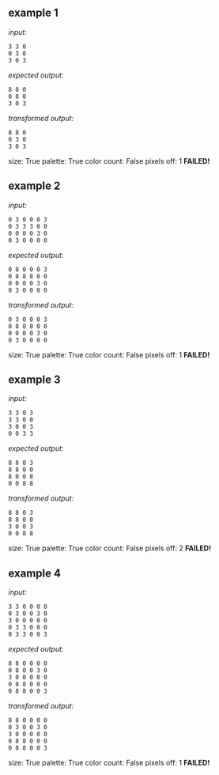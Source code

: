 
## example 1
*input:*
```
3 3 0
0 3 0
3 0 3
```
*expected output:*
```
8 8 0
0 8 0
3 0 3
```
*transformed output:*
```
8 8 0
0 3 0
3 0 3
```
size: True
palette: True
color count: False
pixels off: 1
**FAILED!**

## example 2
*input:*
```
0 3 0 0 0 3
0 3 3 3 0 0
0 0 0 0 3 0
0 3 0 0 0 0
```
*expected output:*
```
0 8 0 0 0 3
0 8 8 8 0 0
0 0 0 0 3 0
0 3 0 0 0 0
```
*transformed output:*
```
0 3 0 0 0 3
0 8 8 8 0 0
0 0 0 0 3 0
0 3 0 0 0 0
```
size: True
palette: True
color count: False
pixels off: 1
**FAILED!**

## example 3
*input:*
```
3 3 0 3
3 3 0 0
3 0 0 3
0 0 3 3
```
*expected output:*
```
8 8 0 3
8 8 0 0
8 0 0 8
0 0 8 8
```
*transformed output:*
```
8 8 0 3
8 8 0 0
3 0 0 3
0 0 8 8
```
size: True
palette: True
color count: False
pixels off: 2
**FAILED!**

## example 4
*input:*
```
3 3 0 0 0 0
0 3 0 0 3 0
3 0 0 0 0 0
0 3 3 0 0 0
0 3 3 0 0 3
```
*expected output:*
```
8 8 0 0 0 0
0 8 0 0 3 0
3 0 0 0 0 0
0 8 8 0 0 0
0 8 8 0 0 3
```
*transformed output:*
```
8 8 0 0 0 0
0 3 0 0 3 0
3 0 0 0 0 0
0 8 8 0 0 0
0 8 8 0 0 3
```
size: True
palette: True
color count: False
pixels off: 1
**FAILED!**
